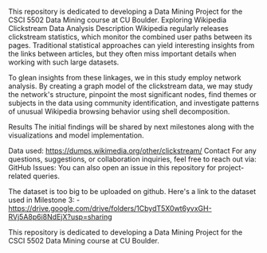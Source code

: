 This repository is dedicated to developing a Data Mining Project for the CSCI 5502 Data Mining course at CU Boulder.
Exploring Wikipedia Clickstream Data Analysis
Description
Wikipedia regularly releases clickstream statistics, which monitor the combined user paths between its pages. Traditional statistical approaches can yield interesting insights from the links between articles, but they often miss important details when working with such large datasets.

To glean insights from these linkages, we in this study employ network analysis. By creating a graph model of the clickstream data, we may study the network's structure, pinpoint the most significant nodes, find themes or subjects in the data using community identification, and investigate patterns of unusual Wikipedia browsing behavior using shell decomposition.

Results
The initial findings will be shared by next milestones along with the visualizations and model implementation.

Data used: https://dumps.wikimedia.org/other/clickstream/
Contact
For any questions, suggestions, or collaboration inquiries, feel free to reach out via:
GitHub Issues: You can also open an issue in this repository for project-related queries.

The dataset is too big to be uploaded on github. Here's a link to the dataset used in Milestone 3: - https://drive.google.com/drive/folders/1CbydT5X0wt6yvxGH-RVj5A8p6i8NdEjX?usp=sharing

This repository is dedicated to developing a Data Mining Project for the CSCI 5502 Data Mining course at CU Boulder.
